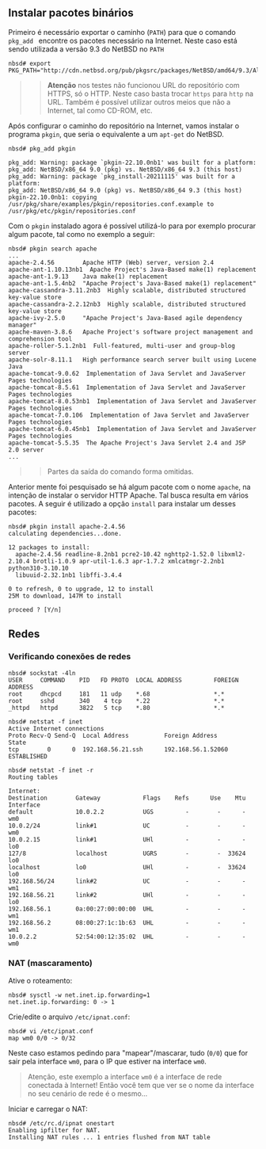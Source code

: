 
## Instalar pacotes binários

Primeiro é necessário exportar o caminho (``PATH``) para que o comando ``pkg_add `` encontre os pacotes necessário na Internet. Neste caso está sendo utilizada a versão 9.3 do NetBSD no ``PATH``

```console
nbsd# export PKG_PATH="http://cdn.netbsd.org/pub/pkgsrc/packages/NetBSD/amd64/9.3/All/"
```

>> **Atenção** nos testes não funcionou URL do repositório com HTTPS, só o HTTP. Neste caso basta trocar ``https`` para ``http`` na URL. Também é possível utilizar outros meios que não a Internet, tal como CD-ROM, etc.

Após configurar o caminho do repositório na Internet, vamos instalar o programa ``pkgin``, que seria o equivalente a um ``apt-get`` do NetBSD.

```console
nbsd# pkg_add pkgin

pkg_add: Warning: package `pkgin-22.10.0nb1' was built for a platform:
pkg_add: NetBSD/x86_64 9.0 (pkg) vs. NetBSD/x86_64 9.3 (this host)
pkg_add: Warning: package `pkg_install-20211115' was built for a platform:
pkg_add: NetBSD/x86_64 9.0 (pkg) vs. NetBSD/x86_64 9.3 (this host)
pkgin-22.10.0nb1: copying /usr/pkg/share/examples/pkgin/repositories.conf.example to /usr/pkg/etc/pkgin/repositories.conf
```

Com o ``pkgin`` instalado agora é possível utilizá-lo para por exemplo procurar algum pacote, tal como no exemplo a seguir:

```console
nbsd# pkgin search apache
...
apache-2.4.56        Apache HTTP (Web) server, version 2.4
apache-ant-1.10.13nb1  Apache Project's Java-Based make(1) replacement
apache-ant-1.9.13    Java make(1) replacement
apache-ant-1.5.4nb2  "Apache Project's Java-Based make(1) replacement"
apache-cassandra-3.11.2nb3  Highly scalable, distributed structured key-value store
apache-cassandra-2.2.12nb3  Highly scalable, distributed structured key-value store
apache-ivy-2.5.0     "Apache Project's Java-Based agile dependency manager"
apache-maven-3.8.6   Apache Project's software project management and comprehension tool
apache-roller-5.1.2nb1  Full-featured, multi-user and group-blog server
apache-solr-8.11.1   High performance search server built using Lucene Java
apache-tomcat-9.0.62  Implementation of Java Servlet and JavaServer Pages technologies
apache-tomcat-8.5.61  Implementation of Java Servlet and JavaServer Pages technologies
apache-tomcat-8.0.53nb1  Implementation of Java Servlet and JavaServer Pages technologies
apache-tomcat-7.0.106  Implementation of Java Servlet and JavaServer Pages technologies
apache-tomcat-6.0.45nb1  Implementation of Java Servlet and JavaServer Pages technologies
apache-tomcat-5.5.35  The Apache Project's Java Servlet 2.4 and JSP 2.0 server
...
```
>> Partes da saída do comando forma omitidas.

Anterior mente foi pesquisado se há algum pacote com o nome ``apache``, na intenção de instalar o servidor HTTP Apache. Tal busca resulta em vários pacotes. A seguir é utilizado a opção ``install`` para instalar um desses pacotes:

```console
nbsd# pkgin install apache-2.4.56
calculating dependencies...done.

12 packages to install:
  apache-2.4.56 readline-8.2nb1 pcre2-10.42 nghttp2-1.52.0 libxml2-2.10.4 brotli-1.0.9 apr-util-1.6.3 apr-1.7.2 xmlcatmgr-2.2nb1 python310-3.10.10
  libuuid-2.32.1nb1 libffi-3.4.4

0 to refresh, 0 to upgrade, 12 to install
25M to download, 147M to install

proceed ? [Y/n]
```

## Redes

### Verificando conexões de redes

```console
nbsd# sockstat -4ln
USER     COMMAND    PID   FD PROTO  LOCAL ADDRESS         FOREIGN ADDRESS
root     dhcpcd     181   11 udp    *.68                  *.*
root     sshd       340    4 tcp    *.22                  *.*
_httpd   httpd      3822   5 tcp    *.80                  *.*
```

```console
nbsd# netstat -f inet
Active Internet connections
Proto Recv-Q Send-Q  Local Address          Foreign Address        State
tcp        0      0  192.168.56.21.ssh      192.168.56.1.52060     ESTABLISHED
```

```console
nbsd# netstat -f inet -r
Routing tables

Internet:
Destination        Gateway            Flags    Refs      Use    Mtu Interface
default            10.0.2.2           UGS         -        -      -  wm0
10.0.2/24          link#1             UC          -        -      -  wm0
10.0.2.15          link#1             UHl         -        -      -  lo0
127/8              localhost          UGRS        -        -  33624  lo0
localhost          lo0                UHl         -        -  33624  lo0
192.168.56/24      link#2             UC          -        -      -  wm1
192.168.56.21      link#2             UHl         -        -      -  lo0
192.168.56.1       0a:00:27:00:00:00  UHL         -        -      -  wm1
192.168.56.2       08:00:27:1c:1b:63  UHL         -        -      -  wm1
10.0.2.2           52:54:00:12:35:02  UHL         -        -      -  wm0
```

### NAT (mascaramento)

Ative o roteamento:

```console
nbsd# sysctl -w net.inet.ip.forwarding=1
net.inet.ip.forwarding: 0 -> 1
```

Crie/edite o arquivo ``/etc/ipnat.conf``:

```console
nbsd# vi /etc/ipnat.conf
map wm0 0/0 -> 0/32
```
Neste caso estamos pedindo para "mapear"/mascarar, tudo (``0/0``) que for sair pela interface ``wm0``, para o IP que estiver na interface ``wm0``.

> Atenção, este exemplo a interface ``wm0`` é a interface de rede conectada à Internet! Então você tem que ver se o nome da interface no seu cenário de rede é o mesmo...

Iniciar e carregar o NAT:

```console
nbsd# /etc/rc.d/ipnat onestart
Enabling ipfilter for NAT.
Installing NAT rules ... 1 entries flushed from NAT table
```
